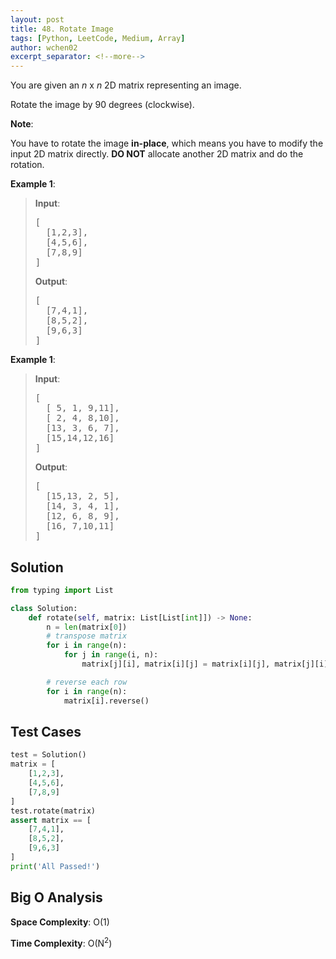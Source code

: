 ```yaml
---
layout: post
title: 48. Rotate Image
tags: [Python, LeetCode, Medium, Array]
author: wchen02
excerpt_separator: <!--more-->
---
```

You are given an *n* x *n* 2D matrix representing an image.

Rotate the image by 90 degrees (clockwise).

<!--more-->

**Note**:

You have to rotate the image **in-place**, which means you have to modify the input 2D matrix directly. **DO NOT** allocate another 2D matrix and do the rotation.

**Example 1**:
> **Input**:
> <pre>
> [
>   [1,2,3],
>   [4,5,6],
>   [7,8,9]
> ]
> </pre>
>
> **Output**:
> <pre>
> [
>   [7,4,1],
>   [8,5,2],
>   [9,6,3]
> ]
> </pre>

**Example 1**:
> **Input**:
> <pre>
> [
>   [ 5, 1, 9,11],
>   [ 2, 4, 8,10],
>   [13, 3, 6, 7],
>   [15,14,12,16]
> ]
> </pre>
>
> **Output**:
> <pre>
> [
>   [15,13, 2, 5],
>   [14, 3, 4, 1],
>   [12, 6, 8, 9],
>   [16, 7,10,11]
> ]
> </pre>

## Solution

```python
from typing import List

class Solution:
    def rotate(self, matrix: List[List[int]]) -> None:
        n = len(matrix[0])
        # transpose matrix
        for i in range(n):
            for j in range(i, n):
                matrix[j][i], matrix[i][j] = matrix[i][j], matrix[j][i]

        # reverse each row
        for i in range(n):
            matrix[i].reverse()
```

## Test Cases

```python
test = Solution()
matrix = [
    [1,2,3],
    [4,5,6],
    [7,8,9]
]
test.rotate(matrix)
assert matrix == [
    [7,4,1],
    [8,5,2],
    [9,6,3]
]
print('All Passed!')
```

## Big O Analysis

**Space Complexity**: O(1)

**Time Complexity**: O(N<sup>2</sup>)

